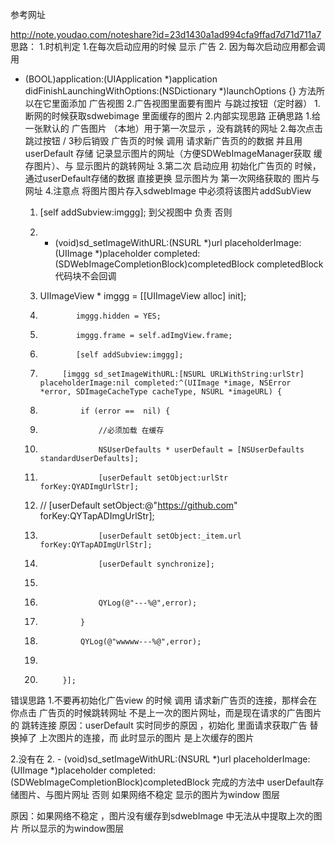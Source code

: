 参考网址 

http://note.youdao.com/noteshare?id=23d1430a1ad994cfa9ffad7d71d711a7
思路：
1.时机判定
1.在每次启动应用的时候 显示 广告
2. 因为每次启动应用都会调用
- (BOOL)application:(UIApplication *)application didFinishLaunchingWithOptions:(NSDictionary *)launchOptions {}
方法所以在它里面添加  广告视图
2.广告视图里面要有图片 与跳过按钮（定时器）
1.断网的时候获取sdwebimage  里面缓存的图片
2.内部实现思路
正确思路
1.给一张默认的 广告图片 （本地）用于第一次显示 ，没有跳转的网址
2.每次点击跳过按钮  /   3秒后销毁  广告页的时候 调用 请求新广告页的的数据
并且用userDefault 存储 记录显示图片的网址（方便SDWebImageManager获取
缓存图片）、与 显示图片的跳转网址
3.第二次 启动应用 初始化广告页的 时候，通过userDefault存储的数据 直接更换
显示图片为 第一次网络获取的 图片与 网址
4.注意点
将图片图片存入sdwebImage 中必须将该图片addSubView 
  1.  [self addSubview:imggg];
到父视图中 负责
否则 
  1. - (void)sd_setImageWithURL:(NSURL *)url placeholderImage:(UIImage *)placeholder completed:(SDWebImageCompletionBlock)completedBlock
completedBlock 代码块不会回调


  2.  UIImageView * imggg = [[UIImageView alloc] init];
  3.             imggg.hidden = YES;
  4.             imggg.frame = self.adImgView.frame;
  5.             [self addSubview:imggg];
  6.          [imggg sd_setImageWithURL:[NSURL URLWithString:urlStr] placeholderImage:nil completed:^(UIImage *image, NSError *error, SDImageCacheType cacheType, NSURL *imageURL) {
  7.              if (error ==  nil) {
  8.                  //必须加载 在缓存
  9.                  NSUserDefaults * userDefault = [NSUserDefaults standardUserDefaults];
  10.                  [userDefault setObject:urlStr forKey:QYADImgUrlStr];
  11. //                  [userDefault setObject:@"https://github.com" forKey:QYTapADImgUrlStr];
  12.                  [userDefault setObject:_item.url forKey:QYTapADImgUrlStr];
  13.                  [userDefault synchronize];
  14.                  
  15.                  QYLog(@"---%@",error);
  16.              }
  17.              QYLog(@"wwwww---%@",error);
  18.             
  19.          }];


错误思路
1.不要再初始化广告view 的时候 调用 请求新广告页的连接，那样会在你点击
广告页的时候跳转网址 不是上一次的图片网址，而是现在请求的广告图片的 
跳转连接
原因：userDefault 实时同步的原因 ，初始化  里面请求获取广告 替换掉了
上次图片的连接，而 此时显示的图片 是上次缓存的图片

2.没有在
  2. - (void)sd_setImageWithURL:(NSURL *)url placeholderImage:(UIImage *)placeholder completed:(SDWebImageCompletionBlock)completedBlock
完成的方法中 userDefault存储图片、与图片网址
否则 如果网络不稳定 显示的图片为window 图层

原因：如果网络不稳定 ，图片没有缓存到sdwebImage 中无法从中提取上次的图片
  所以显示的为window图层


